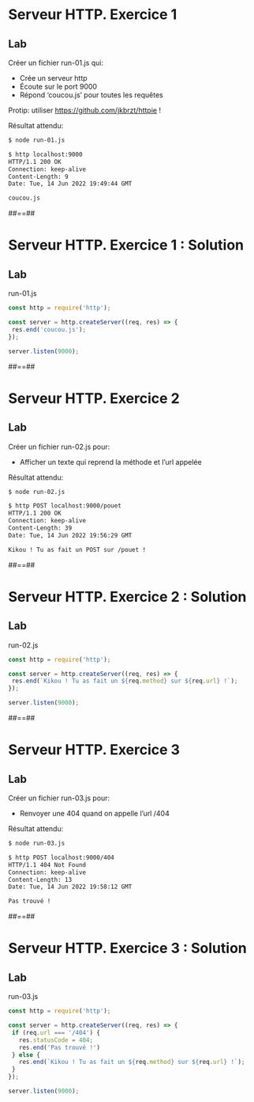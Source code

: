 <!-- .slide: class="exercice" -->
# Serveur HTTP. Exercice 1

## Lab

Créer un fichier run-01.js qui:
* Crée un serveur http
* Écoute sur le port 9000
* Répond ‘coucou.js’ pour toutes les requêtes

Protip: utiliser https://github.com/jkbrzt/httpie !

Résultat attendu:

```bash
$ node run-01.js
```

```bash
$ http localhost:9000
HTTP/1.1 200 OK
Connection: keep-alive
Content-Length: 9
Date: Tue, 14 Jun 2022 19:49:44 GMT

coucou.js
```

##==##
<!-- .slide: class="exercice with-code" -->
# Serveur HTTP. Exercice 1 : Solution

## Lab

run-01.js

```javascript []
const http = require('http');

const server = http.createServer((req, res) => {
 res.end('coucou.js');
});

server.listen(9000);
```

##==##
<!-- .slide: class="exercice" -->
# Serveur HTTP. Exercice 2

## Lab

Créer un fichier run-02.js pour:
* Afficher un texte qui reprend la méthode et l’url appelée

Résultat attendu:

```bash
$ node run-02.js
```

```bash
$ http POST localhost:9000/pouet                                                            
HTTP/1.1 200 OK
Connection: keep-alive
Content-Length: 39
Date: Tue, 14 Jun 2022 19:56:29 GMT

Kikou ! Tu as fait un POST sur /pouet !
```

##==##
<!-- .slide: class="exercice with-code" -->
# Serveur HTTP. Exercice 2 : Solution

## Lab

run-02.js
```javascript []
const http = require('http');

const server = http.createServer((req, res) => {
 res.end(`Kikou ! Tu as fait un ${req.method} sur ${req.url} !`);
});

server.listen(9000);
```

##==##
<!-- .slide: class="exercice" -->
# Serveur HTTP. Exercice 3

## Lab

Créer un fichier run-03.js pour:
* Renvoyer une 404 quand on appelle l’url /404

Résultat attendu:

```bash
$ node run-03.js
```

```bash
$ http POST localhost:9000/404  
HTTP/1.1 404 Not Found
Connection: keep-alive
Content-Length: 13
Date: Tue, 14 Jun 2022 19:58:12 GMT

Pas trouvé !
```

##==##
<!-- .slide: class="exercice with-code" -->
# Serveur HTTP. Exercice 3 : Solution

## Lab


run-03.js
```javascript []
const http = require('http');

const server = http.createServer((req, res) => {
 if (req.url === '/404') {
   res.statusCode = 404;
   res.end('Pas trouvé !')
 } else {
   res.end(`Kikou ! Tu as fait un ${req.method} sur ${req.url} !`);
 }
});

server.listen(9000);
```